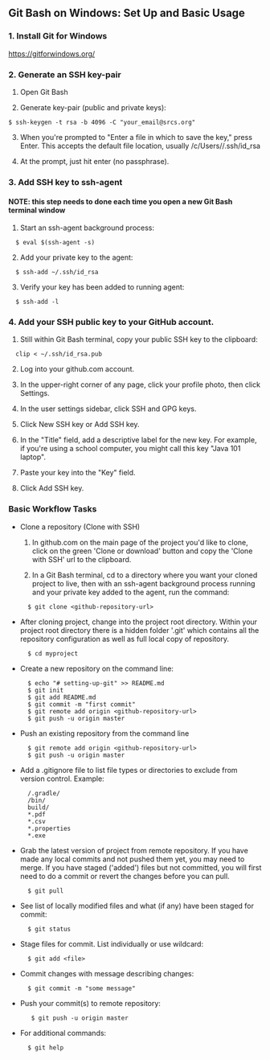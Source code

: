## Git Bash on Windows: Set Up and Basic Usage

### 1. Install Git for Windows ###

https://gitforwindows.org/

### 2. Generate an SSH key-pair ###
  1. Open Git Bash

  2. Generate key-pair (public and private keys):
  ```
  $ ssh-keygen -t rsa -b 4096 -C "your_email@srcs.org"
  ```

  3. When you're prompted to "Enter a file in which to save the key," press Enter.
     This accepts the default file location, usually /c/Users/<username>/.ssh/id_rsa

  4. At the prompt, just hit enter (no passphrase).

### 3. Add SSH key to ssh-agent ###
#### NOTE: this step needs to done each time you open a new Git Bash terminal window ###
  1. Start an ssh-agent background process:
  ```
    $ eval $(ssh-agent -s)
  ```

  2. Add your private key to the agent:
  ```
    $ ssh-add ~/.ssh/id_rsa
  ```

  3. Verify your key has been added to running agent:
  ```
    $ ssh-add -l
  ```

  ### 4. Add your SSH public key to your GitHub account. ###
  1. Still within Git Bash terminal, copy your public SSH key to the clipboard:
  ```
    clip < ~/.ssh/id_rsa.pub
  ```

  2. Log into your github.com account.

  3. In the upper-right corner of any page, click your profile photo, then click Settings.

  4. In the user settings sidebar, click SSH and GPG keys.

  5. Click New SSH key or Add SSH key.

  6. In the "Title" field, add a descriptive label for the new key. For example, if you're using a school computer, you might call this key "Java 101 laptop".

  7. Paste your key into the "Key" field.

  8. Click Add SSH key.

### Basic Workflow Tasks ###
  - Clone a repository (Clone with SSH)
      1. In github.com on the main page of the project you'd like to clone, click on the green 'Clone or download' button and copy the 'Clone with SSH' url to the clipboard.

      2. In a Git Bash terminal, cd to a directory where you want your cloned project to live, then with an ssh-agent background process running and your private key added to the agent, run the command:
      ```
        $ git clone <github-repository-url>
      ```
  - After cloning project, change into the project root directory.  Within your
    project root directory there is a hidden folder '.git' which contains all the
    repository configuration as well as full local copy of repository.
    ```
      $ cd myproject
    ```

  - Create a new repository on the command line:
    ```
      $ echo "# setting-up-git" >> README.md
      $ git init
      $ git add README.md
      $ git commit -m "first commit"
      $ git remote add origin <github-repository-url>
      $ git push -u origin master
    ```

  - Push an existing repository from the command line
    ```
      $ git remote add origin <github-repository-url>
      $ git push -u origin master
    ```
  - Add a .gitignore file to list file types or directories to exclude from version control.
    Example:
    ```
      /.gradle/
      /bin/
      build/
      *.pdf
      *.csv
      *.properties
      *.exe
    ```

  - Grab the latest version of project from remote repository.  If you have made
    any local commits and not pushed them yet, you may need to merge. If you have
    staged ('added') files but not committed, you will first need to do a commit
    or revert the changes before you can pull.
    ```
      $ git pull
    ```

  - See list of locally modified files and what (if any) have been staged for commit:
    ```
      $ git status
    ```

  - Stage files for commit. List individually or use wildcard:
    ```
      $ git add <file>
    ```

  - Commit changes with message describing changes:
    ```
      $ git commit -m "some message"
    ```

  - Push your commit(s) to remote repository:
    ```
       $ git push -u origin master
    ```

  - For additional commands:
    ```
      $ git help
    ```
